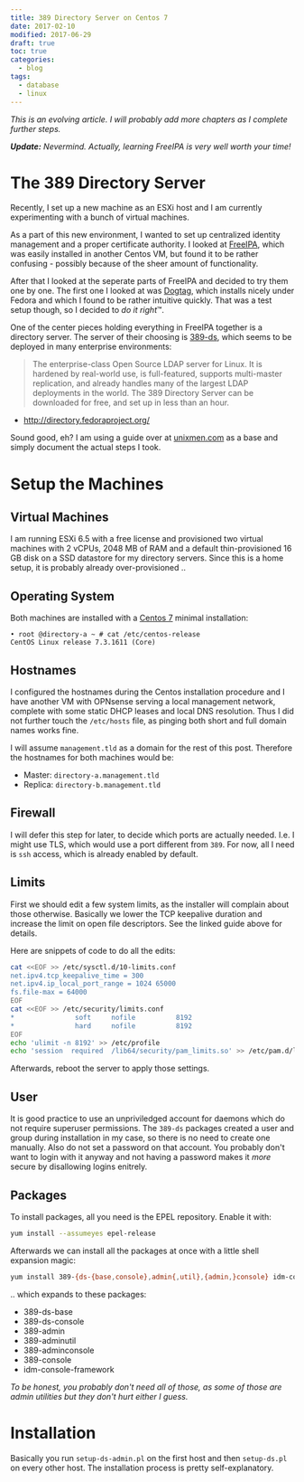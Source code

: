 ```yaml
---
title: 389 Directory Server on Centos 7
date: 2017-02-10
modified: 2017-06-29
draft: true
toc: true
categories:
  - blog
tags:
  - database
  - linux
---
```


_This is an evolving article. I will probably add more chapters as I complete further steps._

___Update:___ _Nevermind. Actually, learning FreeIPA is *very* well worth your time!_

# The 389 Directory Server

Recently, I set up a new machine as an ESXi host and I am currently experimenting with a bunch of virtual machines.

As a part of this new environment, I wanted to set up centralized identity management and a proper certificate authority. I looked at [FreeIPA](https://www.freeipa.org/), which was easily installed in another Centos VM, but found it to be rather confusing - possibly because of the sheer amount of functionality.

After that I looked at the seperate parts of FreeIPA and decided to try them one by one. The first one I looked at was [Dogtag](http://pki.fedoraproject.org/), which installs nicely under Fedora and which I found to be rather intuitive quickly. That was a test setup though, so I decided to _do it right_&trade;.

One of the center pieces holding everything in FreeIPA together is a directory server. The server of their choosing is [389-ds](http://directory.fedoraproject.org/), which seems to be deployed in many enterprise environments:

> The enterprise-class Open Source LDAP server for Linux. It is hardened by real-world use, is full-featured, supports multi-master replication, and already handles many of the largest LDAP deployments in the world. The 389 Directory Server can be downloaded for free, and set up in less than an hour.
- http://directory.fedoraproject.org/

Sound good, eh? I am using a guide over at [unixmen.com](https://www.unixmen.com/install-and-configure-ldap-server-in-centos-7/) as a base and simply document the actual steps I took.

# Setup the Machines

## Virtual Machines

I am running ESXi 6.5 with a free license and provisioned two virtual machines with 2 vCPUs, 2048 MB of RAM and a default thin-provisioned 16 GB disk on a SSD datastore for my directory servers. Since this is a home setup, it is probably already over-provisioned ..

## Operating System

Both machines are installed with a [Centos 7](https://www.centos.org/download/ "Download CentOS 7") minimal installation:
```
• root @directory-a ~ # cat /etc/centos-release
CentOS Linux release 7.3.1611 (Core) 
```

## Hostnames

I configured the hostnames during the Centos installation procedure and I have another VM with OPNsense serving a local management network, complete with some static DHCP leases and local DNS resolution. Thus I did not further touch the `/etc/hosts` file, as pinging both short and full domain names works fine.

I will assume `management.tld` as a domain for the rest of this post. Therefore the hostnames for both machines would be:

* Master: `directory-a.management.tld`
* Replica: `directory-b.management.tld`

## Firewall

I will defer this step for later, to decide which ports are actually needed. I.e. I might use TLS, which would use a port different from `389`. For now, all I need is `ssh` access, which is already enabled by default.

## Limits

First we should edit a few system limits, as the installer will complain about those otherwise. Basically we lower the TCP keepalive duration and increase the limit on open file descriptors. See the linked guide above for details.

Here are snippets of code to do all the edits:

```bash
cat <<EOF >> /etc/sysctl.d/10-limits.conf
net.ipv4.tcp_keepalive_time = 300
net.ipv4.ip_local_port_range = 1024 65000
fs.file-max = 64000
EOF
cat <<EOF >> /etc/security/limits.conf 
*               soft     nofile          8192   
*               hard     nofile          8192
EOF
echo 'ulimit -n 8192' >> /etc/profile
echo 'session  required  /lib64/security/pam_limits.so' >> /etc/pam.d/login`
```

Afterwards, reboot the server to apply those settings.

## User

It is good practice to use an unpriviledged account for daemons which do not require superuser permissions. The `389-ds` packages created a user and group during installation in my case, so there is no need to create one manually. Also do not set a password on that account. You probably don't want to login with it anyway and not having a password makes it _more_ secure by disallowing logins enitrely.

## Packages

To install packages, all you need is the EPEL repository. Enable it with:

```bash
yum install --assumeyes epel-release
```

Afterwards we can install all the packages at once with a little shell expansion magic:

```bash
yum install 389-{ds-{base,console},admin{,util},{admin,}console} idm-console-framework --asumeyes
```

.. which expands to these packages:

* 389-ds-base
* 389-ds-console
* 389-admin
* 389-adminutil
* 389-adminconsole
* 389-console
* idm-console-framework

_To be honest, you probably don't need all of those, as some of those are admin utilities but they don't hurt either I guess._

# Installation

Basically you run `setup-ds-admin.pl` on the first host and then `setup-ds.pl` on every other host. The installation process is pretty self-explanatory.
